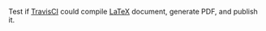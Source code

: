 Test if [TravisCI](https://travis-ci.org/) could compile [LaTeX](https://www.latex-project.org/) document, generate PDF, and publish it.